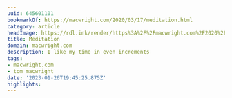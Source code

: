 ```yaml
---
uuid: 645601101
bookmarkOf: https://macwright.com/2020/03/17/meditation.html
category: article
headImage: https://rdl.ink/render/https%3A%2F%2Fmacwright.com%2F2020%2F03%2F17%2Fmeditation.html
title: Meditation
domain: macwright.com
description: I like my time in even increments
tags:
- macwright.com
- tom macwright
date: '2023-01-26T19:45:25.875Z'
highlights:
---
```



